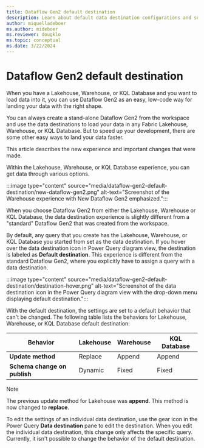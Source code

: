 ```yaml
---
title: Dataflow Gen2 default destination
description: Learn about default data destination configurations and settings in Dataflow Gen2.
author: miquelladeboer
ms.author: mideboer
ms.reviewer: dougklo
ms.topic: conceptual
ms.date: 3/22/2024
---
```


# Dataflow Gen2 default destination

When you have a Lakehouse, Warehouse, or KQL Database and you want to load data into it, you can use Dataflow Gen2 as an easy, low-code way for landing your data with the right shape.

You can always create a stand-alone Dataflow Gen2 from the workspace and use the data destinations to load your data in any Fabric Lakehouse, Warehouse, or KQL Database. But to speed up your development, there are some other easy ways to land your data faster.

This article describes the new experience and important changes that were made.

Within the Lakehouse, Warehouse, or KQL Database experience, you can get data through various options.  

:::image type="content" source="media/dataflow-gen2-default-destination/new-dataflow-gen2.png" alt-text="Screenshot of the Warehouse experience with New Dataflow Gen2 emphasized.":::

When you choose Dataflow Gen2 from either the Lakehouse, Warehouse or KQL Database, the data destination experience is slightly different from a "standard" Dataflow Gen2 that was created from the workspace.

By default, any query that you create has the Lakehouse, Warehouse, or KQL Database you started from set as the data destination. If you hover over the data destination icon in Power Query diagram view, the destination is labeled as **Default destination**. This experience is different from the standard Dataflow Gen2, where you explicitly have to assign a query with a data destination.

:::image type="content" source="media/dataflow-gen2-default-destination/destination-hover.png" alt-text="Screenshot of the data destination icon in the Power Query diagram view with the drop-down menu displaying default destination.":::

With the default destination, the settings are set to a default behavior that can't be changed. The following table lists the behaviors for Lakehouse, Warehouse, or KQL Database default destination:

| Behavior | Lakehouse | Warehouse | KQL Database |
| -------- | --------- | --------- | --------- |
| **Update method** |Replace | Append | Append |
| **Schema change on publish** | Dynamic | Fixed | Fixed |

> [!NOTE]
> The previous update method for Lakehouse was **append**. This method is now changed to **replace**.

To edit the settings of an individual data destination, use the gear icon in the Power Query **Data destination** pane to edit the destination. When you edit the individual data destination, this change only affects the specific query. Currently, it isn't possible to change the behavior of the default destination.
